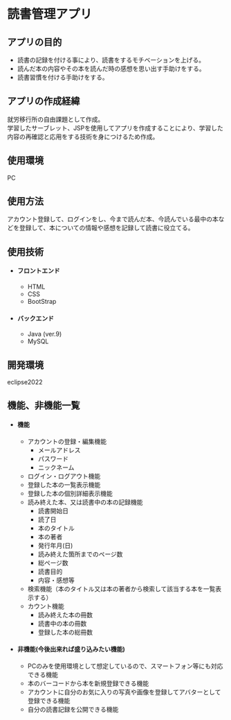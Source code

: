 # 読書管理アプリ
## アプリの目的
* 読書の記録を付ける事により、読書をするモチベーションを上げる。
* 読んだ本の内容やその本を読んだ時の感想を思い出す手助けをする。
* 読書習慣を付ける手助けをする。
   
## アプリの作成経緯
就労移行所の自由課題として作成。  
学習したサーブレット、JSPを使用してアプリを作成することにより、学習した内容の再確認と応用をする技術を身につけるため作成。

## 使用環境
PC

## 使用方法
アカウント登録して、ログインをし、今まで読んだ本、今読んでいる最中の本などを登録して、本についての情報や感想を記録して読書に役立てる。

## 使用技術
   * #### フロントエンド
      * HTML
      * CSS
      * BootStrap
   * #### バックエンド
      * Java (ver.9)
      * MySQL

## 開発環境
eclipse2022

## 機能、非機能一覧
   * #### 機能
      * アカウントの登録・編集機能
        * メールアドレス
        * パスワード
        * ニックネーム
      * ログイン・ログアウト機能
      * 登録した本の一覧表示機能
      * 登録した本の個別詳細表示機能
      * 読み終えた本、又は読書中の本の記録機能
        * 読書開始日
        * 読了日
        * 本のタイトル
        * 本の著者
        * 発行年月(日)
        * 読み終えた箇所までのページ数
        * 総ページ数
        * 読書目的
        * 内容・感想等
      * 検索機能（本のタイトル又は本の著者から検索して該当する本を一覧表示する）
      * カウント機能
        * 読み終えた本の冊数
        * 読書中の本の冊数
        * 登録した本の総冊数
   * #### 非機能(今後出来れば盛り込みたい機能)
      * PCのみを使用環境として想定しているので、スマートフォン等にも対応できる機能
      * 本のバーコードから本を新規登録できる機能
      * アカウントに自分のお気に入りの写真や画像を登録してアバターとして登録できる機能
      * 自分の読書記録を公開できる機能





